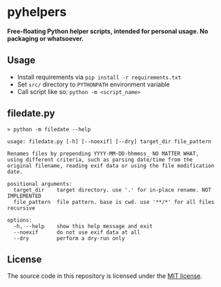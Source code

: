 # pyhelpers

**Free-floating Python helper scripts, intended for personal usage. No packaging or whatsoever.**

## Usage

- Install requirements via `pip install -r requirements.txt`
- Set `src/` directory to `PYTHONPATH` environment variable
- Call script like so: `python -m <script_name>`

## filedate.py
```
> python -m filedate --help

usage: filedate.py [-h] [--noexif] [--dry] target_dir file_pattern

Renames files by prepending YYYY-MM-DD-hhmmss_ NO MATTER WHAT,
using different criteria, such as parsing date/time from the
original filename, reading exif data or using the file modification date.

positional arguments:
  target_dir    target directory. use '.' for in-place rename. NOT IMPLEMENTED
  file_pattern  file pattern. base is cwd. use '**/*' for all files recursive

options:
  -h, --help    show this help message and exit
  --noexif      do not use exif data at all
  --dry         perform a dry-run only
```

## License

The source code in this repository is licensed under the [MIT license](LICENSE.txt).
